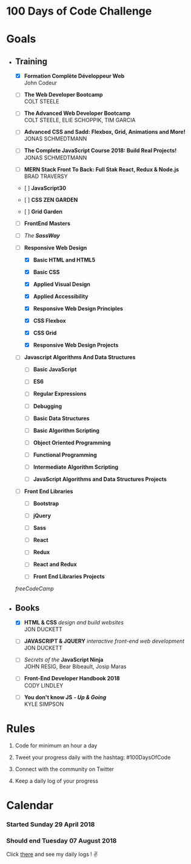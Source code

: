 # 100 Days of Code Challenge

# Goals

- ## Training

    - [x] **Formation Complète Développeur Web**  
    John Codeur

    - [ ] **The Web Developer Bootcamp**  
    COLT STEELE

    - [ ] **The Advanced Web Developer Bootcamp**  
    COLT STEELE, ELIE SCHOPPIK, TIM GARCIA
    
    - [ ] **Advanced CSS and Sadd: Flexbox, Grid, Animations and More!**  
    JONAS SCHMEDTMANN

    - [ ] **The Complete JavaScript Course 2018: Build Real Projects!**  
    JONAS SCHMEDTMANN

    - [ ] **MERN Stack Front To Back: Full Stak React, Redux & Node.js**  
    BRAD TRAVERSY

    - [ ] **JavaScript30**

    - [ ] **CSS ZEN GARDEN**

    - [ ] **Grid Garden**

    - [ ] **FrontEnd Masters**

    - [ ] *The* ***SassWay***  

    - [ ] **Responsive Web Design**  
        - [x] **Basic HTML and HTML5**  

        - [x] **Basic CSS**  

        - [x] **Applied Visual Design**  

        - [x] **Applied Accessibility**  

        - [x] **Responsive Web Design Principles**  

        - [x] **CSS Flexbox**  

        - [x] **CSS Grid**  

        - [x] **Responsive Web Design Projects**   

    - [ ] **Javascript Algorithms And Data Structures**  
        - [ ] **Basic JavaScript**  

        - [ ] **ES6**  

        - [ ] **Regular Expressions**  

        - [ ] **Debugging**  

        - [ ] **Basic Data Structures**  

        - [ ] **Basic Algorithm Scripting**  

        - [ ] **Object Oriented Programming**  

        - [ ] **Functional Programming**  

        - [ ] **Intermediate Algorithm Scripting**  

        - [ ] **JavaScript Algorithms and Data Structures Projects**  

    - [ ] **Front End Libraries**  
        - [ ] **Bootstrap**  

        - [ ] **jQuery**  

        - [ ] **Sass**  

        - [ ] **React**  

        - [ ] **Redux**  

        - [ ] **React and Redux**  

        - [ ] **Front End Libraries Projects**  

    *freeCodeCamp*


- ## Books
    - [x] **HTML & CSS** *design and build websites*  
    JON DUCKETT

    - [ ] **JAVASCRIPT & JQUERY** *interactive front-end web development*  
    JON DUCKETT

    - [ ] *Secrets of the* **JavaScript Ninja**  
    JOHN RESIG, Bear Bibeault, Josip Maras

    - [ ] **Front-End Developer Handbook 2018**  
    CODY LINDLEY

    - [ ] **You don't know JS** ***- Up & Going***  
    KYLE SIMPSON


# Rules

1) Code for minimum an hour a day  

2) Tweet your progress daily with the hashtag: #100DaysOfCode  

3) Connect with the community on Twitter  

4) Keep a daily log of your progress


# Calendar

### Started Sunday 29 April 2018  
### Should end Tuesday 07 August 2018  

Click [there](https://github.com/Scylidose/100DaysOfCodeChallenge/tree/master/Calendar) and see my daily logs ! :v: